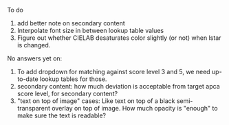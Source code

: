 To do
1. add better note on secondary content
2. Interpolate font size in between lookup table values
3. Figure out whether CIELAB desaturates color slightly (or not) when lstar is changed.

No answers yet on:
1. To add dropdown for matching against score level 3 and 5, we need up-to-date lookup tables for those.
2. secondary content: how much deviation is acceptable from target apca score level, for secondary content?
3. "text on top of image" cases: Like text on top of a black semi-transparent overlay on top of image. How much opacity is "enough" to make sure the text is readable?
